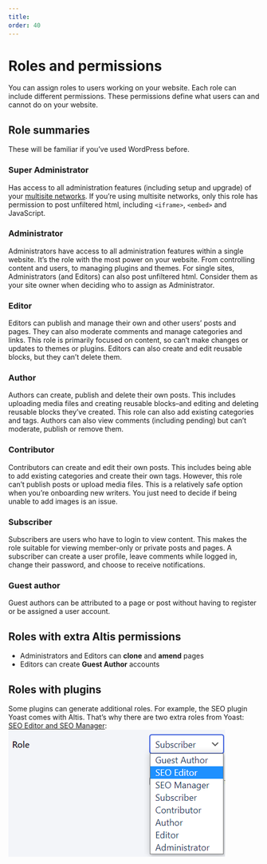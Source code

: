 ```yaml
---
title:
order: 40
---
```


# Roles and permissions

You can assign roles to users working on your website. Each role can include different permissions. These permissions define what users can and cannot do on your website. 

## Role summaries 

These will be familiar if you’ve used WordPress before. 

### Super Administrator 

Has access to all administration features (including setup and upgrade) of your [multisite networks](../administration/multisite.md). If you’re using multisite networks, only this role has permission to post unfiltered html, including `<iframe>`, `<embed>` and JavaScript. 

### Administrator

Administrators have access to all administration features within a single website. It’s the role with the most power on your website. From controlling content and users, to managing plugins and themes. For single sites, Administrators (and Editors) can also post unfiltered html. Consider them as your site owner when deciding who to assign as Administrator. 

### Editor 

Editors can publish and manage their own and other users’ posts and pages. They can also moderate comments and manage categories and links. This role is primarily focused on content, so can’t make changes or updates to themes or plugins. Editors can also create and edit reusable blocks, but they can’t delete them.

### Author 

Authors can create, publish and delete their own posts. This includes uploading media files and creating reusable blocks–and editing and deleting reusable blocks they’ve created. This role can also add existing categories and tags. Authors can also view comments (including pending) but can’t moderate, publish or remove them.

### Contributor 

Contributors can create and edit their own posts. This includes being able to add existing categories and create their own tags. However, this role can’t publish posts or upload media files. This is a relatively safe option when you’re onboarding new writers. You just need to decide if being unable to add images is an issue. 

### Subscriber

Subscribers are users who have to login to view content. This makes the role suitable for viewing member-only or private posts and pages. A subscriber can create a user profile, leave comments while logged in, change their password, and choose to receive notifications.

### Guest author

Guest authors can be attributed to a page or post without having to register or be assigned a user account. 

## Roles with extra Altis permissions

- Administrators and Editors can **clone** and **amend** pages
- Editors can create **Guest Author** accounts

## Roles with plugins

Some plugins can generate additional roles. For example, the SEO plugin Yoast comes with Altis. That’s why there are two extra roles from Yoast: [SEO Editor and SEO Manager](https://yoast.com/seo-roles/):
![](../assets/roles-and-permissions-image1.png)
